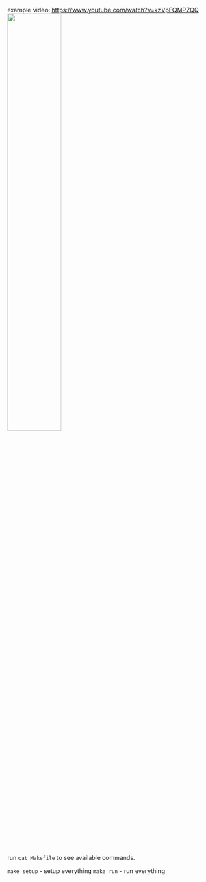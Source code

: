 example video: https://www.youtube.com/watch?v=kzVpFQMPZQQ
<br/>
<img src="https://media.giphy.com/media/LcMyCaWzEbK12CpBgJ/giphy.gif" width="50%" />

run `cat Makefile` to see available commands.

`make setup` - setup everything
`make run` - run everything

